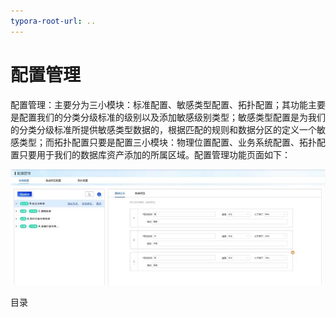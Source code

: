 ```yaml
---
typora-root-url: ..
---
```


# 配置管理

配置管理：主要分为三小模块：标准配置、敏感类型配置、拓扑配置；其功能主要是配置我们的分类分级标准的级别以及添加敏感级别类型；敏感类型配置是为我们的分类分级标准所提供敏感类型数据的，根据匹配的规则和数据分区的定义一个敏感类型；而拓扑配置只要是配置三小模块：物理位置配置、业务系统配置、拓扑配置只要用于我们的数据库资产添加的所属区域。配置管理功能页面如下：

![](/images/operation/dc/config/config_1.jpg)

目录


